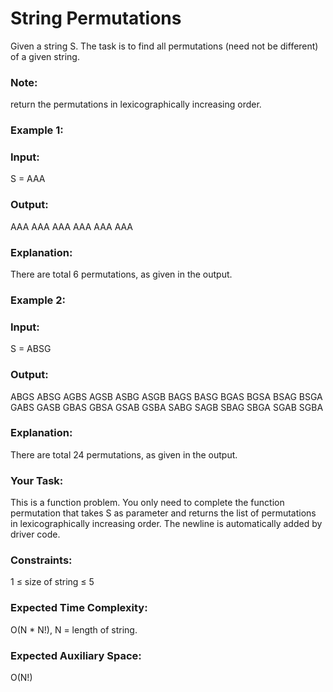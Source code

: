 <h1>String Permutations</h1>

Given a string S. The task is to find all permutations (need not be different) of a given string.

<h3>Note:</h3> return the permutations in lexicographically increasing order.

<h3>Example 1:</h3>

<h3>Input:</h3>
S = AAA
<h3>Output:</h3> AAA AAA AAA AAA AAA AAA
<h3>Explanation:</h3> There are total 6 permutations, as given in the output.
<h3>Example 2:</h3>

<h3>Input:</h3>
S = ABSG
<h3>Output:</h3> ABGS ABSG AGBS AGSB ASBG ASGB
BAGS BASG BGAS BGSA BSAG BSGA GABS
GASB GBAS GBSA GSAB GSBA SABG SAGB
SBAG SBGA SGAB SGBA
<h3>Explanation:</h3> There are total 24 permutations, as given in the output.
<h3>Your Task:</h3>
This is a function problem. You only need to complete the function permutation that takes S as parameter and returns the list of permutations in lexicographically increasing order. The newline is automatically added by driver code.

<h3>Constraints:</h3>
1 ≤ size of string ≤ 5

<h3>Expected Time Complexity:</h3> O(N * N!), N = length of string.
<h3>Expected Auxiliary Space:</h3> O(N!)

